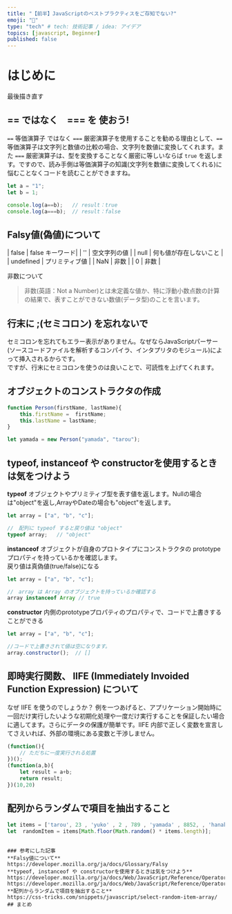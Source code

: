 ```yaml
---
title: "【前半】JavaScriptのベストプラクティスをご存知でない?"
emoji: "🐥"
type: "tech" # tech: 技術記事 / idea: アイデア
topics: [javascript, Beginner]
published: false
---
```

# はじめに
最後描き直す

## == ではなく　=== を 使おう!

`==` 等価演算子 ではなく `===` 厳密演算子を使用することを勧める理由として、`==` 等価演算子は文字列と数値の比較の場合、文字列を数値に変換してくれます。また `===` 厳密演算子は、型を変換することなく厳密に等しいならば `true` を返します。ですので、読み手側は等価演算子の知識(文字列を数値に変換してくれる)に悩むことなくコードを読むことができますね。

```javascript:script.js
let a = "1";
let b = 1;

console.log(a==b);   // result：true
console.log(a===b);  // result：false
```

## Falsy値(偽値)について

| false |  false キーワード| 
|  ''  | 空文字列の値 | 
|  null  | 何も値が存在しないこと | 
|  undefined  | プリミティブ値 | 
|  NaN  | 非数 | 
|  0  | 非数 | 

非数について
> 非数(英語：Not a Number)とは未定義な値か、特に浮動小数点数の計算の結果で、表すことができない数値(データ型)のことを言います。

## 行末に ;(セミコロン) を忘れないで
セミコロンを忘れてもエラー表示がありません。なぜならJavaScriptパーサー(ソースコードファイルを解析するコンパイラ、インタプリタのモジュール)によって挿入されるからです。  
ですが、行末にセミコロンを使うのは良いことで、可読性を上げてくれます。  

## オブジェクトのコンストラクタの作成
```javascript:script.js
function Person(firstName, lastName){
    this.firstName =  firstName;
    this.lastName = lastName;
}  

let yamada = new Person("yamada", "tarou");
```

## typeof, instanceof や constructorを使用するときは気をつけよう

**typeof**
オブジェクトやプリミティブ型を表す値を返します。Nullの場合は"object"を返し,ArrayやDateの場合も"object"を返します。
```javascript:script.js
let array = ["a", "b", "c"];

//　配列に typeof すると戻り値は "object"
typeof array;   // "object" 
```

**instanceof**
オブジェクトが自身のプロトタイプにコンストラクタの prototype プロパティを持っているかを確認します。  
戻り値は真偽値(true/false)になる
```javascript:script.js
let array = ["a", "b", "c"];

//　array は Array のオブジェクトを持っているか確認する
array instanceof Array // true
```

**constructor**
内側のprototypeプロパティのプロパティで、コードで上書きすることができる
```javascript:script.js
let array = ["a", "b", "c"];

//コードで上書きされて値は空になります。
array.constructor();  // [] 
```

## 即時実行関数、 IIFE (Immediately Invoided Function Expression) について
なぜ IIFE を使うのでしょうか？
例を一つあげると、アプリケーション開始時に一回だけ実行したいような初期化処理や一度だけ実行することを保証したい場合に適してます。さらにデータの保護が簡単です。IIFE 内部で正しく変数を宣言してさえいれば、外部の環境にある変数と干渉しません。
```javascript:script.js
(function(){
    // ただちに一度実行される処置
})();  
(function(a,b){
    let result = a+b;
    return result;
})(10,20)
```

## 配列からランダムで項目を抽出すること
```javascript:script.js
let items = ['tarou', 23 , 'yuko' , 2 , 789 , 'yamada' , 8852, , 'hanako' , 2145 , 119];
let  randomItem = items[Math.floor(Math.random() * items.length)];
```

```

### 参考にした記事
**Falsy値について**
https://developer.mozilla.org/ja/docs/Glossary/Falsy
**typeof, instanceof や constructorを使用するときは気をつけよう**
https://developer.mozilla.org/ja/docs/Web/JavaScript/Reference/Operators/typeof
https://developer.mozilla.org/ja/docs/Web/JavaScript/Reference/Operators/instanceof
**配列からランダムで項目を抽出すること**
https://css-tricks.com/snippets/javascript/select-random-item-array/
## まとめ
